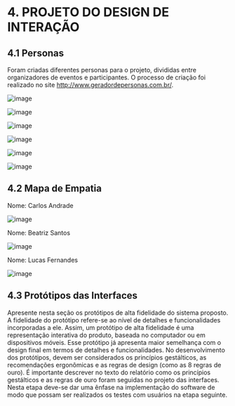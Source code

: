 # 4. PROJETO DO DESIGN DE INTERAÇÃO

## 4.1 Personas
Foram criadas diferentes personas para o projeto, divididas entre organizadores de eventos e participantes. O processo de criação foi realizado no site http://www.geradordepersonas.com.br/.

![image](/personas/Carlos_Andrade.jpg)

![image](/personas/Beatriz_Santos.jpg)

![image](/personas/Lucas_fernandes.jpg)

![image](/personas/Rafael_Oliveira.jpg)

![image](/personas/Mariana_Lopes.jpg)

![image](/personas/Ana_Clara_Silva.jpg)

## 4.2 Mapa de Empatia
<p>Nome: Carlos Andrade</p>

![image](/personas/MapaCarlos.jpg)

<p>Nome: Beatriz Santos</p>

![image](/personas/MapaBeatriz.jpg)

<p>Nome: Lucas Fernandes</p>

![image](/personas/MapaLucas.jpg)

## 4.3 Protótipos das Interfaces
Apresente nesta seção os protótipos de alta fidelidade do sistema proposto. A fidelidade do protótipo refere-se ao nível de detalhes e funcionalidades incorporadas a ele. Assim, um protótipo de alta fidelidade é uma representação interativa do produto, baseada no computador ou em dispositivos móveis. Esse protótipo já apresenta maior semelhança com o design final em termos de detalhes e funcionalidades. No desenvolvimento dos protótipos, devem ser considerados os princípios gestálticos, as recomendações ergonômicas e as regras de design (como as 8 regras de ouro). É importante descrever no texto do relatório como os princípios gestálticos e as regras de ouro foram seguidas no projeto das interfaces. Nesta etapa deve-se dar uma ênfase na implementação do software de modo que possam ser realizados os testes com usuários na etapa seguinte.

